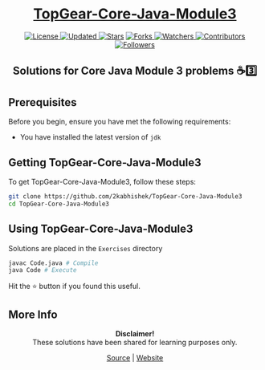 <div align = "center">

<h1><a href="https://2kabhishek.github.io/TopGear-Core-Java-Module3">TopGear-Core-Java-Module3</a></h1>

<a href="https://github.com/2KAbhishek/TopGear-Core-Java-Module3/blob/master/LICENSE">
<img alt="License" src="https://img.shields.io/github/license/2kabhishek/TopGear-Core-Java-Module3?style=plastic&color=white&label=License"> </a>

<a href="https://github.com/2KAbhishek/TopGear-Core-Java-Module3/pulse">
<img alt="Updated" src="https://img.shields.io/github/last-commit/2kabhishek/TopGear-Core-Java-Module3?style=plastic&color=e30724&label=Updated"> </a>

<a href="https://github.com/2KAbhishek/TopGear-Core-Java-Module3/stargazers">
<img alt="Stars" src="https://img.shields.io/github/stars/2kabhishek/TopGear-Core-Java-Module3?style=plastic&color=00d451&label=Stars"></a>

<a href="https://github.com/2KAbhishek/TopGear-Core-Java-Module3/network/members">
<img alt="Forks" src="https://img.shields.io/github/forks/2kabhishek/TopGear-Core-Java-Module3?style=plastic&color=1688f0&label=Forks"> </a>

<a href="https://github.com/2KAbhishek/TopGear-Core-Java-Module3/watchers">
<img alt="Watchers" src="https://img.shields.io/github/watchers/2kabhishek/TopGear-Core-Java-Module3?style=plastic&color=ff5500&label=Watchers"> </a>

<a href="https://github.com/2KAbhishek/TopGear-Core-Java-Module3/graphs/contributors">
<img alt="Contributors" src="https://img.shields.io/github/contributors/2kabhishek/TopGear-Core-Java-Module3?style=plastic&color=f0f&label=Contributors"> </a>

<a href="https://github.com/2KAbhishek?tab=followers">
<img alt="Followers" src="https://img.shields.io/github/followers/2kabhishek?color=222&style=plastic&label=Followers"> </a>

<h2>Solutions for Core Java Module 3 problems ☕3️⃣</h2>

</div>

## Prerequisites

Before you begin, ensure you have met the following requirements:

- You have installed the latest version of `jdk`

## Getting TopGear-Core-Java-Module3

To get TopGear-Core-Java-Module3, follow these steps:

```bash
git clone https://github.com/2kabhishek/TopGear-Core-Java-Module3
cd TopGear-Core-Java-Module3
```

## Using TopGear-Core-Java-Module3

Solutions are placed in the `Exercises` directory

```bash
javac Code.java # Compile
java Code # Execute
```

Hit the ⭐ button if you found this useful.

## More Info

<div align="center">

<strong>Disclaimer!</strong><br>
These solutions have been shared for learning purposes only. <br>
 
<a href="https://github.com/2KAbhishek/TopGear-Core-Java-Module3">Source</a> |
<a href="https://2kabhishek.github.io/TopGear-Core-Java-Module3">Website</a>

</div>
